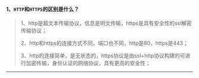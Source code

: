 #### 1、`HTTP`和`HTTPS`的区别是什么？

> 1、http是超文本传输协议，信息是明文传输，https是具有安全性的ssl解密传输协议；
>
> 2、http和https的连接方式不同，端口也不同，http是80，https是443；
>
> 3、http的连接简单，是无状态的，https协议是由ssl+http协议构建的可进行加密传输，身份认证的网络协议，具有更高的安全性；

------

